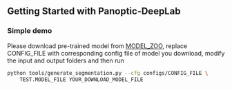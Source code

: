 ## Getting Started with Panoptic-DeepLab

### Simple demo
Please download pre-trained model from [MODEL_ZOO](MODEL_ZOO.md), replace CONFIG_FILE with
corresponding config file of model you download, modify the input and output folders and then run

```bash
python tools/generate_segmentation.py --cfg configs/CONFIG_FILE \
    TEST.MODEL_FILE YOUR_DOWNLOAD_MODEL_FILE
```
